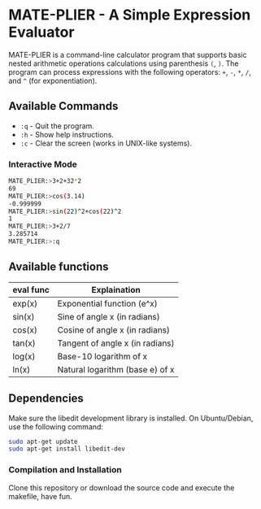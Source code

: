 # MATE-PLIER - A Simple Expression Evaluator

MATE-PLIER is a command-line calculator program that supports basic nested arithmetic operations calculations using parenthesis `(`, `)`. The program can process expressions with the following operators: `+`, `-`, `*`, `/`, and `^` (for exponentiation).


## Available Commands

- `:q` - Quit the program.
- `:h` - Show help instructions.
- `:c` - Clear the screen (works in UNIX-like systems).
  
### Interactive Mode
```bash
MATE_PLIER:>3+2+32*2
69
MATE_PLIER:>cos(3.14)
-0.999999
MATE_PLIER:>sin(22)^2+cos(22)^2
1
MATE_PLIER:>3+2/7
3.285714
MATE_PLIER:>:q
```
## Available functions

|eval func| Explaination |
| -------- | ------- |
|exp(x)	| Exponential function (e^x) | 
|sin(x)	| Sine of angle x (in radians) |
|cos(x)	| Cosine of angle x (in radians)|
|tan(x) |	Tangent of angle x (in radians)|
|log(x) |	Base-10 logarithm of x	|
|ln(x)	| Natural logarithm (base e) of x|

## Dependencies

Make sure the libedit development library is installed. On Ubuntu/Debian, use the following command:

```bash
sudo apt-get update
sudo apt-get install libedit-dev
```

### Compilation and Installation

Clone this repository or download the source code and execute the makefile,
have fun.


